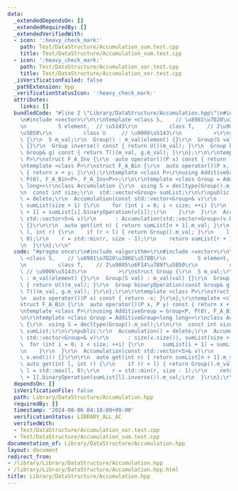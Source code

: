 ```yaml
---
data:
  _extendedDependsOn: []
  _extendedRequiredBy: []
  _extendedVerifiedWith:
  - icon: ':heavy_check_mark:'
    path: Test/DataStructure/Accumulation_sum.test.cpp
    title: Test/DataStructure/Accumulation_sum.test.cpp
  - icon: ':heavy_check_mark:'
    path: Test/DataStructure/Accumulation_xor.test.cpp
    title: Test/DataStructure/Accumulation_xor.test.cpp
  _isVerificationFailed: false
  _pathExtension: hpp
  _verificationStatusIcon: ':heavy_check_mark:'
  attributes:
    links: []
  bundledCode: "#line 2 \"Library/DataStructure/Accumulation.hpp\"\n#include <algorithm>\r\
    \n#include <vector>\r\n\r\ntemplate <class S,    // \u8981\u7D20\u306E\u578B\r\
    \n          S element,  // \u5143\r\n          class T,    // 2\u9805\u6F14\u7B97\
    \u5B50\r\n          class U     // \u9006\u5143\r\n          >\r\nstruct Group\
    \ {\r\n  S m_val;\r\n  Group() : m_val(element) {}\r\n  Group(S val) : m_val(val)\
    \ {}\r\n  Group inverse() const { return U()(m_val); }\r\n  Group binaryOperation(const\
    \ Group& g) const { return T()(m_val, g.m_val); }\r\n};\r\n\r\ntemplate <class\
    \ P>\r\nstruct F_A_Inv {\r\n  auto operator()(P x) const { return -x; }\r\n};\r\
    \ntemplate <class P>\r\nstruct F_A_Bin {\r\n  auto operator()(P x, P y) const\
    \ { return x + y; }\r\n};\r\ntemplate <class P>\r\nusing AdditiveGroup = Group<P,\
    \ P(0), F_A_Bin<P>, F_A_Inv<P>>;\r\n\r\ntemplate <class Group = AdditiveGroup<long\
    \ long>>\r\nclass Accumulation {\r\n  using S = decltype(Group().m_val);\r\n\r\
    \n  const int size;\r\n  std::vector<Group> sumList;\r\n\r\npublic:\r\n  Accumulation()\
    \ = delete;\r\n  Accumulation(const std::vector<Group>& v)\r\n      : size(v.size()),\
    \ sumList(size + 1) {\r\n    for (int i = 0; i < size; ++i) {\r\n      sumList[i\
    \ + 1] = sumList[i].binaryOperation(v[i]);\r\n    }\r\n  }\r\n  Accumulation(const\
    \ std::vector<S>& v)\r\n      : Accumulation(std::vector<Group>(v.begin(), v.end()))\
    \ {}\r\n\r\n  auto get(int n) { return sumList[n + 1].m_val; }\r\n  auto get(int\
    \ l, int r) {\r\n    if (r < l) { return Group().m_val; }\r\n    l = std::max(l,\
    \ 0);\r\n    r = std::min(r, size - 1);\r\n    return sumList[r + 1].binaryOperation(sumList[l].inverse()).m_val;\r\
    \n  }\r\n};\r\n"
  code: "#pragma once\r\n#include <algorithm>\r\n#include <vector>\r\n\r\ntemplate\
    \ <class S,    // \u8981\u7D20\u306E\u578B\r\n          S element,  // \u5143\r\
    \n          class T,    // 2\u9805\u6F14\u7B97\u5B50\r\n          class U    \
    \ // \u9006\u5143\r\n          >\r\nstruct Group {\r\n  S m_val;\r\n  Group()\
    \ : m_val(element) {}\r\n  Group(S val) : m_val(val) {}\r\n  Group inverse() const\
    \ { return U()(m_val); }\r\n  Group binaryOperation(const Group& g) const { return\
    \ T()(m_val, g.m_val); }\r\n};\r\n\r\ntemplate <class P>\r\nstruct F_A_Inv {\r\
    \n  auto operator()(P x) const { return -x; }\r\n};\r\ntemplate <class P>\r\n\
    struct F_A_Bin {\r\n  auto operator()(P x, P y) const { return x + y; }\r\n};\r\
    \ntemplate <class P>\r\nusing AdditiveGroup = Group<P, P(0), F_A_Bin<P>, F_A_Inv<P>>;\r\
    \n\r\ntemplate <class Group = AdditiveGroup<long long>>\r\nclass Accumulation\
    \ {\r\n  using S = decltype(Group().m_val);\r\n\r\n  const int size;\r\n  std::vector<Group>\
    \ sumList;\r\n\r\npublic:\r\n  Accumulation() = delete;\r\n  Accumulation(const\
    \ std::vector<Group>& v)\r\n      : size(v.size()), sumList(size + 1) {\r\n  \
    \  for (int i = 0; i < size; ++i) {\r\n      sumList[i + 1] = sumList[i].binaryOperation(v[i]);\r\
    \n    }\r\n  }\r\n  Accumulation(const std::vector<S>& v)\r\n      : Accumulation(std::vector<Group>(v.begin(),\
    \ v.end())) {}\r\n\r\n  auto get(int n) { return sumList[n + 1].m_val; }\r\n \
    \ auto get(int l, int r) {\r\n    if (r < l) { return Group().m_val; }\r\n   \
    \ l = std::max(l, 0);\r\n    r = std::min(r, size - 1);\r\n    return sumList[r\
    \ + 1].binaryOperation(sumList[l].inverse()).m_val;\r\n  }\r\n};\r\n"
  dependsOn: []
  isVerificationFile: false
  path: Library/DataStructure/Accumulation.hpp
  requiredBy: []
  timestamp: '2024-08-06 04:18:00+09:00'
  verificationStatus: LIBRARY_ALL_AC
  verifiedWith:
  - Test/DataStructure/Accumulation_xor.test.cpp
  - Test/DataStructure/Accumulation_sum.test.cpp
documentation_of: Library/DataStructure/Accumulation.hpp
layout: document
redirect_from:
- /library/Library/DataStructure/Accumulation.hpp
- /library/Library/DataStructure/Accumulation.hpp.html
title: Library/DataStructure/Accumulation.hpp
---
```

